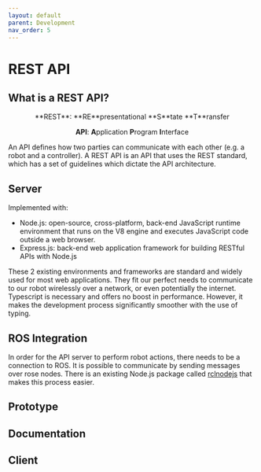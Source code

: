 ```yaml
---
layout: default
parent: Development
nav_order: 5
---
```


# REST API

## What is a REST API?

<center>
<div class="code-example" markdown="1">
**REST**: **RE**presentational **S**tate **T**ransfer

**API**: **A**pplication **P**rogram **I**nterface
</div>
</center>


An API defines how two parties can communicate with each other (e.g. a robot and a controller). A REST API is an API that uses the REST standard, which has a set of guidelines which dictate the API architecture.

## Server
Implemented with:

- Node.js: open-source, cross-platform, back-end JavaScript runtime environment that runs on the V8 engine and executes JavaScript code outside a web browser.
- Express.js: back-end web application framework for building RESTful APIs with Node.js

These 2 existing environments and frameworks are standard and widely used for most web applications. They fit our perfect needs to communicate to our robot wirelessly over a network, or even potentially the internet. Typescript is necessary and offers no boost in performance. However, it makes the development process significantly smoother with the use of typing.

## ROS Integration
In order for the API server to perform robot actions, there needs to be a connection to ROS.
It is possible to communicate by sending messages over rose nodes.
There is an existing Node.js package called [rclnodejs](https://www.npmjs.com/package/rclnodejs) that makes this process easier.

## Prototype

## Documentation

## Client
